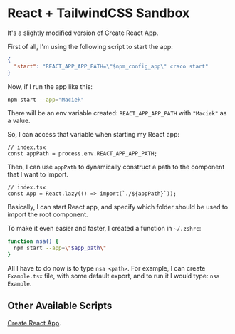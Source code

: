 # React + TailwindCSS Sandbox

It's a slightly modified version of Create React App.

First of all, I'm using the following script to start the app:

```json
{
  "start": "REACT_APP_APP_PATH=\"$npm_config_app\" craco start"
}
```

Now, if I run the app like this:

```bash
npm start --app="Maciek"
```

There will be an env variable created: `REACT_APP_APP_PATH` with `"Maciek"` as a value.

So, I can access that variable when starting my React app:

```tsx
// index.tsx
const appPath = process.env.REACT_APP_APP_PATH;
```

Then, I can use `appPath` to dynamically construct a path to the component that I want to import.

```tsx
// index.tsx
const App = React.lazy(() => import(`./${appPath}`));
```

Basically, I can start React app, and specify which folder should be used to import the root component.

To make it even easier and faster, I created a function in `~/.zshrc`:

```bash
function nsa() {
  npm start --app=\"$app_path\"
}
```

All I have to do now is to type `nsa <path>`. For example, I can create `Example.tsx` file, with some default export, and to run it I would type: `nsa Example`.

## Other Available Scripts

[Create React App](https://github.com/facebook/create-react-app).
